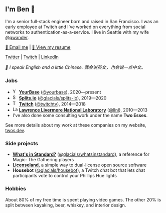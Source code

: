 ## I'm Ben 👋
I'm a senior full-stack engineer born and raised in San Francisco. I was an early employee at Twitch and I've worked on everything from social networks to authentication-as-a-service. I live in Seattle with my wife [@gwander][summer].

[📧 Email me][email] | [📄 View my resume][resume]

[Twitter][twitter] | [Twitch][twitch] | [LinkedIn][linkedin]

_💬 I speak English and a little Chinese. 我会说英文，也会说一点中文。_

### Jobs
- [<img src="https://twos.dev/img/yourbase.293b8634.svg" alt="YourBase logo" width="16" height="16" />][yourbase] **[YourBase][yourbase]** ([@yourbase][yourbase-github]), 2020—present
- [<img src="https://twos.dev/img/splitsio.0573cf83.svg" alt="Splits.io logo" width="16" height="16" />][splits.io] **[Splits.io][splits.io]** ([@glacials/splits-io][splits.io-github]), 2019—2020
- [<img src="https://twos.dev/img/twitch.eb306842.svg" alt="Twitch logo" width="16" height="16" />][twitch] **[Twitch][twitch]** ([@twitchtv][twitch-github]), 2014—2018
- [<img src="https://twos.dev/img/llnl.3ca4b8a1.gif" alt="Lawrence Livermore National Laboratory logo" width="16" height="16" />][llnl] **[Lawrence Livermore National Laboratory][llnl]** ([@llnl][llnl-github]), 2010—2013
- I've also done some consulting work under the name **Two Esses**.

See more details about my work at these companies on my website, [twos.dev][website].

### Side projects
- **[What's in Standard?][whatsinstandard]** ([@glacials/whatsinstandard][whatsinstandard-github]), a reference for Magic: The Gathering players
- **[Licenseland][licenseland]**, a simple way to dual-license open source software
- **Housebot** ([@glacials/housebot][housebot-github]), a Twitch chat bot that lets chat participants vote to control your Phillips Hue lights

### Hobbies
About 80% of my free time is spent playing video games. The other 20% is split between kayaking, beer, whiskey, and interior design.

[website]: https://twos.dev
[email]: mailto:qhiiyr@gmail.com
[resume]: https://twos.dev/ben-carlsson-resume.pdf
[twitter]: https://twitter.com/glcls
[twitch]: https://twitch.tv/glacials
[linkedin]: https://linkedin.com/in/ben
[summer]: https://github.com/gwander

[yourbase]: https://yourbase.io
[yourbase-github]: https://github.com/yourbase

[splits.io]: https://splits.io
[splits.io-github]: https://github.com/glacials/splits-io

[llnl]: https://llnl.gov
[llnl-github]: https://github.com/llnl

[twitch]: https://twitch.tv
[twitch-github]: https://github.com/twitchtv

[whatsinstandard]: https://whatsinstandard.com
[whatsinstandard-github]: https://github.com/glacials/whatsinstandard

[licenseland]: https://license.land

[housebot-github]: https://github.com/glacials/housebot
